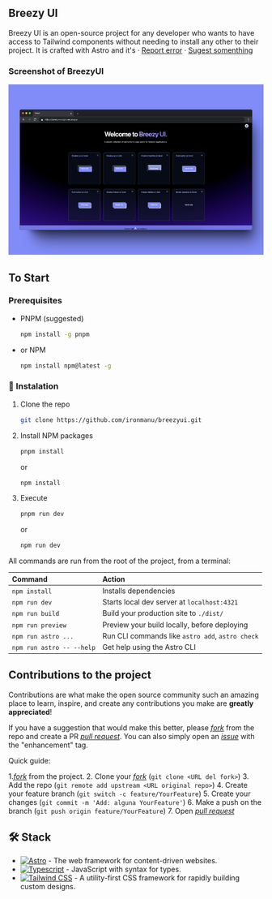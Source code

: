 ## Breezy UI

Breezy UI is an open-source project for any developer who wants to have access to Tailwind components without needing to install any other to their project. It is crafted with Astro and it's 
 · [Report error]([issues-url]) · [Sugest somenthing]([issues-url])


### Screenshot of BreezyUI

![Computer screenshot](https://github.com/ironmanu/breezyUI/blob/master/public/desktopScreenshot.png)

## To Start

### Prerequisites

- PNPM (suggested)

  ```sh
  npm install -g pnpm
  ```

- or NPM

  ```sh
  npm install npm@latest -g
  ```

### 🧞 Instalation

1. Clone the repo

   ```sh
   git clone https://github.com/ironmanu/breezyui.git
   ```

2. Install NPM packages

   ```sh
   pnpm install 
   ```

   or 


   ```sh
   npm install 
   ```

3. Execute
   ```sh
   pnpm run dev
   ```
   or 
   ```sh
   npm run dev
   ```

All commands are run from the root of the project, from a terminal:

| Command                   | Action                                           |
| :------------------------ | :----------------------------------------------- |
| `npm install`             | Installs dependencies                            |
| `npm run dev`             | Starts local dev server at `localhost:4321`      |
| `npm run build`           | Build your production site to `./dist/`          |
| `npm run preview`         | Preview your build locally, before deploying     |
| `npm run astro ...`       | Run CLI commands like `astro add`, `astro check` |
| `npm run astro -- --help` | Get help using the Astro CLI                     |


## Contributions to the project

Contributions are what make the open source community such an amazing place to learn, inspire, and create any contributions you make are **greatly appreciated**!

If you have a suggestion that would make this better, please [_fork_]([fork-url]) from the repo and create a PR [_pull request_]([pulls-url]). You can also simply open an [_issue_]([issues-url]) with the "enhancement" tag.

Quick guide:

1.[_fork_]([fork-url]) from the project.
2. Clone your [_fork_]([fork-url]) (`git clone <URL del fork>`)
3. Add the repo (`git remote add upstream <URL original repo>`)
4. Create your feature branch (`git switch -c feature/YourFeature`)
5. Create your changes (`git commit -m 'Add: alguna YourFeature'`)
6. Make a push on the branch (`git push origin feature/YourFeature`)
7. Open [_pull request_]([pulls-url])


## 🛠️ Stack

- [![Astro][astro-badge]][astro-url] - The web framework for content-driven websites.
- [![Typescript][typescript-badge]][typescript-url] - JavaScript with syntax for types.
- [![Tailwind CSS][tailwind-badge]][tailwind-url] - A utility-first CSS framework for rapidly building custom designs.


[astro-url]: https://astro.build/
[typescript-url]: https://www.typescriptlang.org/
[tailwind-url]: https://tailwindcss.com/
[animations-url]: https://tailwindcss-animations.vercel.app/
[astro-badge]: https://img.shields.io/badge/Astro-fff?style=for-the-badge&logo=astro&logoColor=bd303a&color=352563
[typescript-badge]: https://img.shields.io/badge/Typescript-007ACC?style=for-the-badge&logo=typescript&logoColor=white&color=blue
[tailwind-badge]: https://img.shields.io/badge/Tailwind-ffffff?style=for-the-badge&logo=tailwindcss&logoColor=38bdf8
[forks-url]: https://github.com/ironmanu/breezyui/fork
[issues-url]: https://github.com/ironmanu/breezyui/issues
[pulls-url]: https://github.com/ironmanu/breezyui/pulls
